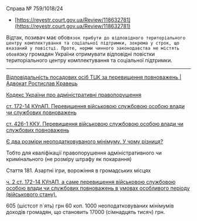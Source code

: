 Справа № 759/1018/24

- [https://reyestr.court.gov.ua/Review/118632781](https://reyestr.court.gov.ua/Review/118632781)

Відтак, позивач має обов`язок прибути до відповідного територіального центру комплектування та соціальної підтримки, зокрема у строк, що вказаний у повістці. Проте, норми чинного законодавства не містять обов`язку громадян України отримувати відповідні повістки територіального центру комплектування та соціальної підтримки.

---
[Відповідальність посадових осіб ТЦК за перевищення повноважень | Адвокат Ростислав Кравець](https://www.youtube.com/watch?v=r8q5gE0LoeY)

[Кодекс України про адміністративні правопорушення](https://zakon.rada.gov.ua/laws/show/80731-10#n3808)

[ст. 172-14 КУпАП. Перевищення військовою службовою особою влади чи службових повноважень](https://zakon.rada.gov.ua/laws/show/80731-10#n3808)

[ст. 426-1 ККУ. Перевищення військовою службовою особою влади чи службових повноважень](https://zakon.rada.gov.ua/laws/show/2341-14#n3232)

[Є два розміри неоподатковуваного мінімуму. У чому різниця?](https://lv.tax.gov.ua/media-ark/news-ark/print-402663.html)

Тобто для кваліфікації правопорушення адміністративного чи кримінального (не розміру штрафу як покарання)

Стаття 181. Азартні ігри, ворожіння в громадських місцях

[ч. 2 ст. 172-14 КУпАП, а саме перевищення військовою службовою особою влади чи службових повноважень в умовах особливого періоду (військового стану).](https://reyestr.court.gov.ua/Review/118240166)

605 (шістсот п`ять) грн 60 коп.
1000 неоподатковуваних мінімумів доходів громадян, що становить 17000 (сімнадцять тисяч) грн.